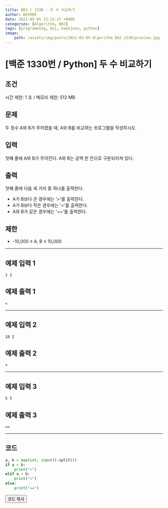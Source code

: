 ```yaml
---
title: BOJ / 1330 - 두 수 비교하기
author: DEVHEE
date: 2021-05-05 23:12:27 +0900
categories: [Algorithm, BOJ]
tags: [programming, boj, baekjoon, python]
image:
    path: /assets/img/posts/2021-05-05-Algorithm_BOJ_1330/preview.jpg
---
```


# **[백준 1330번 / Python] 두 수 비교하기**

## **조건**

시간 제한: 1 초 / 메모리 제한: 512 MB

## **문제**

두 정수 A와 B가 주어졌을 때, A와 B를 비교하는 프로그램을 작성하시오.

## **입력**

첫째 줄에 A와 B가 주어진다. A와 B는 공백 한 칸으로 구분되어져 있다.

## **출력**

첫째 줄에 다음 세 가지 중 하나를 출력한다.

- A가 B보다 큰 경우에는 '>'를 출력한다.
- A가 B보다 작은 경우에는 '<'를 출력한다.
- A와 B가 같은 경우에는 '=='를 출력한다.

## **제한**

- -10,000 ≤ A, B ≤ 10,000

---

## **예제 입력 1**

```
1 2
```

## **예제 출력 1**

```
<
```

---

## **예제 입력 2**

```
10 2
```

## **예제 출력 2**

```
>
```

---

## **예제 입력 3**

```
5 5
```

## **예제 출력 3**

```
==
```

---

## **코드**

```python
a, b = map(int, input().split())
if a > b:
    print(">")
elif a < b:
    print("<")
else:
    print("==")
```

<div id="copycode" style="display: none;">
a, b = map(int, input().split())
if a > b:
    print(">")
elif a < b:
    print("<")
else:
    print("==")
</div>

<button onclick="copycode(this.id)">코드 복사</button>